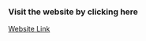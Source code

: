 
### Visit the website by clicking here

[Website Link](https://classical-marketing-solution-website.netlify.app/)
